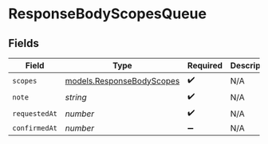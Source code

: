 # ResponseBodyScopesQueue


## Fields

| Field                                                        | Type                                                         | Required                                                     | Description                                                  |
| ------------------------------------------------------------ | ------------------------------------------------------------ | ------------------------------------------------------------ | ------------------------------------------------------------ |
| `scopes`                                                     | [models.ResponseBodyScopes](../models/responsebodyscopes.md) | :heavy_check_mark:                                           | N/A                                                          |
| `note`                                                       | *string*                                                     | :heavy_check_mark:                                           | N/A                                                          |
| `requestedAt`                                                | *number*                                                     | :heavy_check_mark:                                           | N/A                                                          |
| `confirmedAt`                                                | *number*                                                     | :heavy_minus_sign:                                           | N/A                                                          |